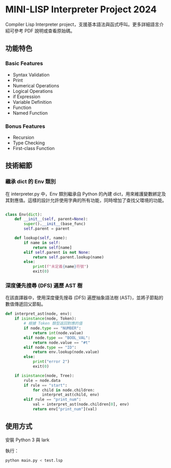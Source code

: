 # MINI-LISP Interpreter Project 2024

Compiler Lisp Interpreter project，支援基本語法與函式呼叫。更多詳細語言介紹可參考 PDF 說明或查看原始碼。

## 功能特色

### Basic Features
- Syntax Validation
- Print
- Numerical Operations
- Logical Operations
- if Expression
- Variable Definition
- Function
- Named Function

### Bonus Features
- Recursion
- Type Checking
- First-class Function

## 技術細節
### 繼承 dict 的 Env 類別
在 interpreter.py 中，Env 類別繼承自 Python 的內建 dict，用來維護變數綁定及其對應值。這樣的設計允許使用字典的所有功能，同時增加了查找父環境的功能。

```python

class Env(dict):
    def __init__(self, parent=None):
        super().__init__(base_func)
        self.parent = parent

    def lookup(self, name):
        if name in self:
            return self[name]
        elif self.parent is not None:
            return self.parent.lookup(name)
        else:
            print(f"未定義{name}符號")
            exit(0)
```
### 深度優先搜尋 (DFS) 遍歷 AST 樹
在該直譯器中，使用深度優先搜尋 (DFS) 遍歷抽象語法樹 (AST)，並將子節點的數值傳遞回父節點。

```python
def interpret_ast(node, env):
    if isinstance(node, Token):
        # 根據 Token 類型返回對應的值
        if node.type == "NUMBER":
            return int(node.value)
        elif node.type == "BOOL_VAL":
            return node.value == "#t"
        elif node.type == "ID":
            return env.lookup(node.value)
        else:
            print("error 2")
            exit(0)

    if isinstance(node, Tree):
        rule = node.data
        if rule == "start":
            for child in node.children:
                interpret_ast(child, env)
        elif rule == "print_num":
            val = interpret_ast(node.children[0], env)
            return env["print_num"](val)
```

## 使用方式
安裝 Python 3 與 lark

執行：
```bash
python main.py < test.lsp
